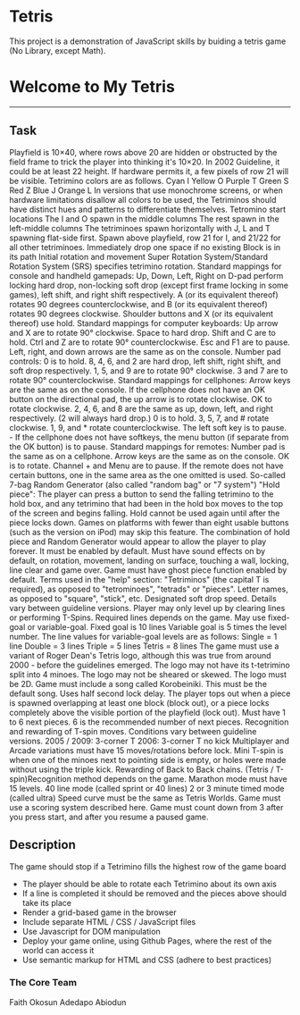 # Tetris
This project is a demonstration of  JavaScript skills by buiding a tetris game (No Library, except Math).

# Welcome to My Tetris
***

## Task

Playfield is 10×40, where rows above 20 are hidden or obstructed by the field frame to trick the player into thinking it's 10×20. In 2002 Guideline, it could be at least 22 height.
If hardware permits it, a few pixels of row 21 will be visible.
Tetrimino colors are as follows.
Cyan I
Yellow O
Purple T
Green S
Red Z
Blue J
Orange L
In versions that use monochrome screens, or when hardware limitations disallow all colors to be used, the Tetriminos should have distinct hues and patterns to differentiate themselves.
Tetromino start locations
The I and O spawn in the middle columns
The rest spawn in the left-middle columns
The tetriminoes spawn horizontally with J, L and T spawning flat-side first.
Spawn above playfield, row 21 for I, and 21/22 for all other tetriminoes.
Immediately drop one space if no existing Block is in its path
Initial rotation and movement
Super Rotation System/Standard Rotation System (SRS) specifies tetrimino rotation.
Standard mappings for console and handheld gamepads:
Up, Down, Left, Right on D-pad perform locking hard drop, non-locking soft drop (except first frame locking in some games), left shift, and right shift respectively.
A (or its equivalent thereof) rotates 90 degrees counterclockwise, and B (or its equivalent thereof) rotates 90 degrees clockwise.
Shoulder buttons and X (or its equivalent thereof) use hold.
Standard mappings for computer keyboards:
Up arrow and X are to rotate 90° clockwise.
Space to hard drop.
Shift and C are to hold.
Ctrl and Z are to rotate 90° counterclockwise.
Esc and F1 are to pause.
Left, right, and down arrows are the same as on the console.
Number pad controls:
0 is to hold.
8, 4, 6, and 2 are hard drop, left shift, right shift, and soft drop respectively.
1, 5, and 9 are to rotate 90° clockwise.
3 and 7 are to rotate 90° counterclockwise.
Standard mappings for cellphones:
Arrow keys are the same as on the console.
If the cellphone does not have an OK button on the directional pad, the up arrow is to rotate clockwise.
OK to rotate clockwise.
2, 4, 6, and 8 are the same as up, down, left, and right respectively. (2 will always hard drop.)
0 is to hold.
3, 5, 7, and # rotate clockwise.
1, 9, and * rotate counterclockwise.
The left soft key is to pause. - If the cellphone does not have softkeys, the menu button (if separate from the OK button) is to pause.
Standard mappings for remotes:
Number pad is the same as on a cellphone.
Arrow keys are the same as on the console.
OK is to rotate.
Channel + and Menu are to pause.
If the remote does not have certain buttons, one in the same area as the one omitted is used.
So-called 7-bag Random Generator (also called "random bag" or "7 system")
"Hold piece": The player can press a button to send the falling tetrimino to the hold box, and any tetrimino that had been in the hold box moves to the top of the screen and begins falling. Hold cannot be used again until after the piece locks down. Games on platforms with fewer than eight usable buttons (such as the version on iPod) may skip this feature. The combination of hold piece and Random Generator would appear to allow the player to play forever. It must be enabled by default.
Must have sound effects on by default, on rotation, movement, landing on surface, touching a wall, locking, line clear and game over.
Game must have ghost piece function enabled by default.
Terms used in the "help" section:
"Tetriminos" (the capital T is required), as opposed to "tetrominoes", "tetrads" or "pieces".
Letter names, as opposed to "square", "stick", etc.
Designated soft drop speed. Details vary between guideline versions.
Player may only level up by clearing lines or performing T-Spins. Required lines depends on the game.
May use fixed-goal or variable-goal.
Fixed goal is 10 lines
Variable goal is 5 times the level number.
The line values for variable-goal levels are as follows:
Single = 1 line
Double = 3 lines
Triple = 5 lines
Tetris = 8 lines
The game must use a variant of Roger Dean's Tetris logo, although this was true from around 2000 - before the guidelines emerged.
The logo may not have its t-tetrimino split into 4 minoes.
The logo may not be sheared or skewed.
The logo must be 2D.
Game must include a song called Korobeiniki. This must be the default song.
Uses half second lock delay.
The player tops out when a piece is spawned overlapping at least one block (block out), or a piece locks completely above the visible portion of the playfield (lock out).
Must have 1 to 6 next pieces.
6 is the recommended number of next pieces.
Recognition and rewarding of T-spin moves. Conditions vary between guideline versions.
2005 / 2009: 3-corner T
2006: 3-corner T no kick
Multiplayer and Arcade variations must have 15 moves/rotations before lock.
Mini T-spin is when one of the minoes next to pointing side is empty, or holes were made without using the triple kick.
Rewarding of Back to Back chains. (Tetris / T-spin)Recognition method depends on the game.
Marathon mode must have 15 levels.
40 line mode (called sprint or 40 lines)
2 or 3 minute timed mode (called ultra)
Speed curve must be the same as Tetris Worlds.
Game must use a scoring system described here.
Game must count down from 3 after you press start, and after you resume a paused game.
## Description
The game should stop if a Tetrimino fills the highest row of the game board
* The player should be able to rotate each Tetrimino about its own axis
* If a line is completed it should be removed and the pieces above should take its place
* Render a grid-based game in the browser
* Include separate HTML / CSS / JavaScript files
* Use Javascript for DOM manipulation
* Deploy your game online, using Github Pages, where the rest of the world can access it
* Use semantic markup for HTML and CSS (adhere to best practices)



### The Core Team
Faith Okosun
Adedapo Abiodun


